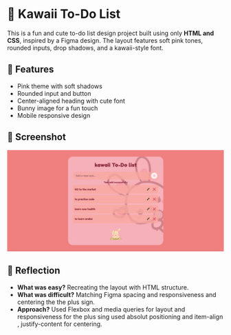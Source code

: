 # 🐰 Kawaii To-Do List

This is a fun and cute to-do list design project built using only **HTML and CSS**, inspired by a Figma design. The layout features soft pink tones, rounded inputs, drop shadows, and a kawaii-style font.

## 💖 Features

- Pink theme with soft shadows
- Rounded input and button
- Center-aligned heading with cute font
- Bunny image for a fun touch
- Mobile responsive design

## 📸 Screenshot

![Final Design](./assets/Screenshot.png)

## 🧠 Reflection

- **What was easy?** Recreating the layout with HTML structure.
- **What was difficult?** Matching Figma spacing and responsiveness and centering the the plus sign.
- **Approach?** Used Flexbox and media queries for layout and responsiveness for the plus sing used absolut positioning and item-align , justify-content for centering.

